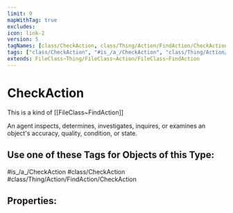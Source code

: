 ```yaml
---
limit: 9
mapWithTag: true
excludes:
icon: link-2
version: 5
tagNames: [class/CheckAction, class/Thing/Action/FindAction/CheckAction, is_a_/CheckAction, schema-org/CheckAction]
tags: ["class/CheckAction", "#is_/a_/CheckAction", "class/Thing/Action/FindAction/CheckAction"]
extends: FileClass~Thing/FileClass~Action/FileClass~FindAction
---
```


# CheckAction
This is a kind of [[FileClass~FindAction]]

An agent inspects, determines, investigates, inquires, or examines an object's accuracy, quality, condition, or state.


## Use one of these Tags for Objects of this Type:

#is_/a_/CheckAction
#class/CheckAction
#class/Thing/Action/FindAction/CheckAction

## Properties:


